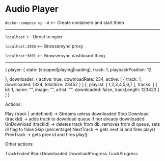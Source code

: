 # Audio Player

`docker-compose up -d` <-- Create containers and start them

-----------------

`localhost` <-- Direct to nginx

`localhost:3000` <-- Browsersync proxy

`localhost:3001` <-- Browsersync dashboard thing

---------------
{
  player: {
      state: (stopped|playing|loading),
      track: 1,
      playbackPosition: 12,

  },
  downloader: {
    active: true,
    downloadRate: 234,
    active: [
      {
        track: 1,
        downloaded: 1324,
        totalSize: 23452
      }
    ]
  },
  playlist: [
    1,2,3,4,5,6,7
  ],
  tracks: [
    {
      id: 1,
      name: "",
      image: "",
      artist: "",
      downloaded: false,
      trackLength: 123423
    }
  ]
}

Actions:

Play (track | undefined) -> Streams unless downloaded
Stop
Download (trackId) -> adds track to download queue if not already downloaded
UnDownload (trackId) -> deletes track from db, removes from dl queue, sets dl flag to false
Skip (percentage)
NextTrack -> gets next id and fires play()
PrevTrack -> gets prev id and fires play()

Other actions:

TrackEnded
BlockDownloaded
DownloadProgress
TrackProgress

